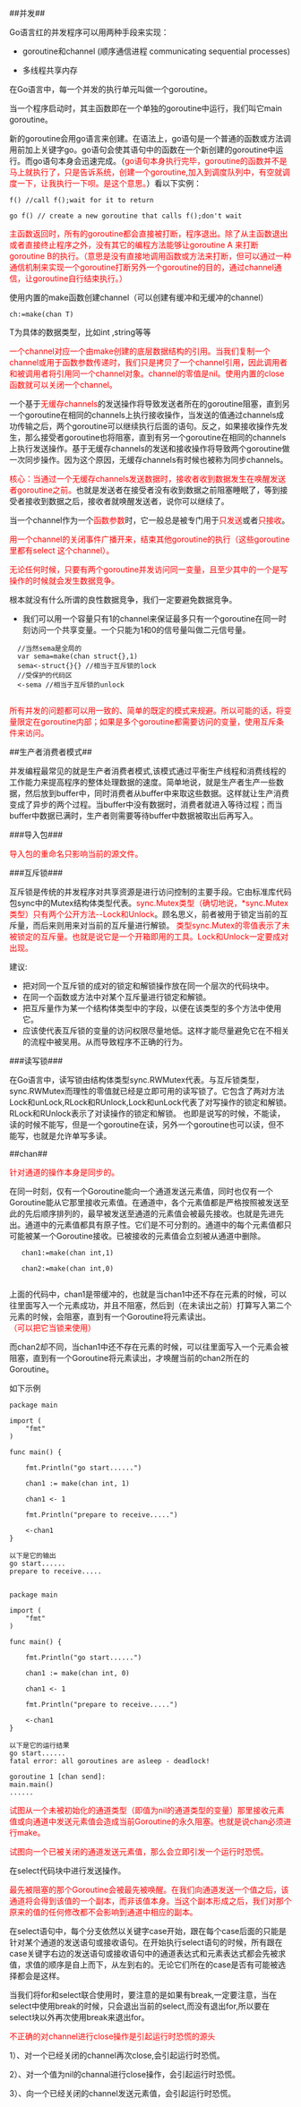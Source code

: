 ##并发##

Go语言红的并发程序可以用两种手段来实现：

* goroutine和channel  (顺序通信进程 communicating sequential processes)

* 多线程共享内存


在Go语言中，每一个并发的执行单元叫做一个goroutine。

当一个程序启动时，其主函数即在一个单独的goroutine中运行，我们叫它main goroutine。

新的goroutine会用go语言来创建。在语法上，go语句是一个普通的函数或方法调用前加上关键字go。go语句会使其语句中的函数在一个新创建的goroutine中运行。而go语句本身会迅速完成。（<font color="red">go语句本身执行完毕，goroutine的函数并不是马上就执行了，只是告诉系统，创建一个goroutine,加入到调度队列中，有空就调度一下，让我执行一下呗。是这个意思。</font>）看以下实例：

```
f() //call f();wait for it to return

go f() // create a new goroutine that calls f();don't wait

```
<font color="red">主函数返回时，所有的goroutine都会直接被打断，程序退出。除了从主函数退出或者直接终止程序之外，没有其它的编程方法能够让goroutine A 来打断goroutine B的执行。（意思是没有直接地调用函数或方法来打断，但可以通过一种通信机制来实现一个goroutine打断另外一个goroutine的目的，通过channel通信，让goroutine自行结束执行。）</font>

使用内置的make函数创建channel（可以创建有缓冲和无缓冲的channel）

```
ch:=make(chan T)

```
T为具体的数据类型，比如int ,string等等

<font color="red">一个channel对应一个由make创建的底层数据结构的引用。当我们复制一个channel或用于函数参数传递时，我们只是拷贝了一个channel引用，因此调用者和被调用者将引用同一个channel对象。channel的零值是nil。使用内置的close函数就可以关闭一个channel。</font>


一个基于<font color="red">无缓存channels</font>的发送操作将导致发送者所在的goroutine阻塞，直到另一个goroutine在相同的channels上执行接收操作，当发送的值通过channels成功传输之后，两个goroutine可以继续执行后面的语句。反之，如果接收操作先发生，那么接受者goroutine也将阻塞，直到有另一个goroutine在相同的channels上执行发送操作。基于无缓存channels的发送和接收操作将导致两个goroutine做一次同步操作。因为这个原因，无缓存channels有时候也被称为同步channels。

<font color="red">核心：当通过一个无缓存channels发送数据时，接收者收到数据发生在唤醒发送者goroutine之前。</font>也就是发送者在接受者没有收到数据之前阻塞睡眠了，等到接受者接收到数据之后，接收者就唤醒发送者，说你可以继续了。

当一个channel作为一个<font color="red">函数参数</font>时，它一般总是被专门用于<font color="red">只发送</font>或者<font color="red">只接收</font>。


<font color="red">用一个channel的关闭事件广播开来，结束其他goroutine的执行（这些goroutine里都有select 这个channel）。</font>

<font color="red">无论任何时候，只要有两个goroutine并发访问同一变量，且至少其中的一个是写操作的时候就会发生数据竞争。</font>

根本就没有什么所谓的良性数据竞争，我们一定要避免数据竞争。


* 我们可以用一个容量只有1的channel来保证最多只有一个goroutine在同一时刻访问一个共享变量。一个只能为1和0的信号量叫做二元信号量。

```
  //当然sema是全局的
  var sema=make(chan struct{},1)
  sema<-struct{}{} //相当于互斥锁的lock
  //受保护的代码区
  <-sema //相当于互斥锁的unlock
  
```
  
<font color="red">所有并发的问题都可以用一致的、简单的既定的模式来规避。所以可能的话，将变量限定在goroutine内部；如果是多个goroutine都需要访问的变量，使用互斥条件来访问。</font>


##生产者消费者模式##

并发编程最常见的就是生产者消费者模式,该模式通过平衡生产线程和消费线程的工作能力来提高程序的整体处理数据的速度。简单地说，就是生产者生产一些数据，然后放到buffer中，同时消费者从buffer中来取这些数据。这样就让生产消费变成了异步的两个过程。当buffer中没有数据时，消费者就进入等待过程；而当buffer中数据已满时，生产者则需要等待buffer中数据被取出后再写入。


###导入包###

<font color="red">导入包的重命名只影响当前的源文件。</font>


###互斥锁###

互斥锁是传统的并发程序对共享资源是进行访问控制的主要手段。它由标准库代码包sync中的Mutex结构体类型代表。<font color="red">sync.Mutex类型（确切地说，*sync.Mutex类型）只有两个公开方法--Lock和Unlock</font>。顾名思义，前者被用于锁定当前的互斥量，而后来则用来对当前的互斥量进行解锁。
<font color="red">类型sync.Mutex的零值表示了未被锁定的互斥量。也就是说它是一个开箱即用的工具。Lock和Unlock一定要成对出现。</font>

建议:

* 把对同一个互斥锁的成对的锁定和解锁操作放在同一个层次的代码块中。
* 在同一个函数或方法中对某个互斥量进行锁定和解锁。
* 把互斥量作为某一个结构体类型中的字段，以便在该类型的多个方法中使用它。
* 应该使代表互斥锁的变量的访问权限尽量地低。这样才能尽量避免它在不相关的流程中被吴用。从而导致程序不正确的行为。

###读写锁###

在Go语言中，读写锁由结构体类型sync.RWMutex代表。与互斥锁类型，sync.RWMutex而理性的零值就已经是立即可用的读写锁了。它包含了两对方法Lock和unLock,RLock和RUnlock,Lock和unLock代表了对写操作的锁定和解锁。RLock和RUnlock表示了对读操作的锁定和解锁。
也即是说写的时候，不能读，读的时候不能写，但是一个goroutine在读，另外一个goroutine也可以读，但不能写，也就是允许单写多读。


##chan##

<font color="red">针对通道的操作本身是同步的。</font>

在同一时刻，仅有一个Goroutine能向一个通道发送元素值，同时也仅有一个Goroutine能从它那里接收元素值。在通道中，各个元素值都是严格按照被发送至此的先后顺序排列的，最早被发送至通道的元素值会被最先接收。也就是先进先出。通道中的元素值都具有原子性。它们是不可分割的。通道中的每个元素值都只可能被某一个Goroutine接收。已被接收的元素值会立刻被从通道中删除。

```
   chan1:=make(chan int,1)
   
   chan2:=make(chan int,0)
   
```

上面的代码中，chan1是带缓冲的，也就是当chan1中还不存在元素的时候，可以往里面写入一个元素成功，并且不阻塞，然后到（在未读出之前）打算写入第二个元素的时候，会阻塞，直到有一个Goroutine将元素读出。<font color="red">（可以把它当锁来使用）</font>

而chan2却不同，当chan1中还不存在元素的时候，可以往里面写入一个元素会被阻塞，直到有一个Goroutine将元素读出，才唤醒当前的chan2所在的Goroutine。

如下示例

```
package main

import (
	"fmt"
)

func main() {

	fmt.Println("go start......")

	chan1 := make(chan int, 1)

	chan1 <- 1

	fmt.Println("prepare to receive.....")

	<-chan1
}

以下是它的输出
go start......
prepare to receive.....

```

```

package main

import (
	"fmt"
)

func main() {

	fmt.Println("go start......")

	chan1 := make(chan int, 0)

	chan1 <- 1

	fmt.Println("prepare to receive.....")

	<-chan1
}

以下是它的运行结果
go start......
fatal error: all goroutines are asleep - deadlock!

goroutine 1 [chan send]:
main.main()
......

```


<font color="red">试图从一个未被初始化的通道类型（即值为nil的通道类型的变量）那里接收元素值或向通道中发送元素值会造成当前Goroutine的永久阻塞。也就是说chan必须进行make。</font>

<font color="red">试图向一个已被关闭的通道发送元素值，那么会立即引发一个运行时恐慌。</font>

在select代码块中进行发送操作。


<font color="red">最先被阻塞的那个Goroutine会被最先被唤醒。在我们向通道发送一个值之后，该通道将会得到该值的一个副本，而非该值本身。当这个副本形成之后，我们对那个原来的值的任何修改都不会影响到通道中相应的副本。</font>

在select语句中，每个分支依然以关键字case开始，跟在每个case后面的只能是针对某个通道的发送语句或接收语句。在开始执行select语句的时候，所有跟在case关键字右边的发送语句或接收语句中的通道表达式和元素表达式都会先被求值，求值的顺序是自上而下，从左到右的。无论它们所在的case是否有可能被选择都会是这样。


当我们将for和select联合使用时，要注意的是如果有break,一定要注意，当在select中使用break的时候，只会退出当前的select,而没有退出for,所以要在select块以外再次使用break来退出for。

<font color="red">不正确的对channel进行close操作是引起运行时恐慌的源头</font>

1）、对一个已经关闭的channel再次close,会引起运行时恐慌。

2）、对一个值为nil的channal进行close操作，会引起运行时恐慌。

3）、向一个已经关闭的channel发送元素值，会引起运行时恐慌。


































